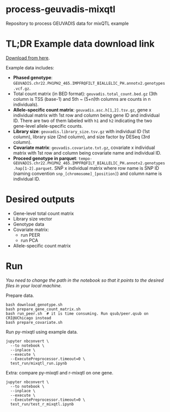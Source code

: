 # process-geuvadis-mixqtl

Repository to process GEUVADIS data for mixQTL example

# TL;DR Example data download link

[Download from here](https://uchicago.box.com/s/5wf1b13h08qlu7lzkiswed7ndm215tll).

Example data includes:

* **Phased genotype**: `GEUVADIS.chr22.PH1PH2_465.IMPFRQFILT_BIALLELIC_PH.annotv2.genotypes.vcf.gz`.
* Total count matrix (in BED format): `geuvadis.total_count.bed.gz` (3th column is TSS (base-1) and 5th ~ (5+n)th columns are counts in n individuals).
* **Allele-specific count matrix**: `geuvadis.asc.h[1,2].tsv.gz`, gene x individual matrix with 1st row and column being gene ID and individual ID. There are two of them labeled with `h1` and `h2` indicating the two gene-level allele-specific counts. 
* **Library size**: `geuvadis.library_size.tsv.gz` with individual ID (1st column), library size (2nd column), and size factor by DESeq (3rd column).
* **Covariate matrix**: `geuvadis.covariate.txt.gz`, covariate x individual matrix with 1st row and column being covariate name and individual ID.
* **Proceed genotype in parquet**: `tempo-GEUVADIS.chr22.PH1PH2_465.IMPFRQFILT_BIALLELIC_PH.annotv2.genotypes.hap[1-2].parquet`. SNP x individual matrix where row name is SNP ID (naming convention `snp_[chromosome]_[position]`) and column name is individual ID.

# Desired outputs

* Gene-level total count matrix
* Library size vector
* Genotype data
* Covariate matrix:
    * run PEER
    * run PCA
* Allele-specific count matrix

# Run

_You need to change the path in the notebook so that it points to the desired files in your local machine._

Prepare data.

```
bash download_genotype.sh
bash prepare_gene_count_matrix.sh
bash run_peer.sh  # it is time consuming. Run qsub/peer.qsub on CRI@UChicago instead
bash prepare_covariate.sh
```

Run py-mixqtl using example data.

```
jupyter nbconvert \
  --to notebook \
  --inplace \
  --execute \
  --ExecutePreprocessor.timeout=0 \
  test_run/mixqtl_run.ipynb
```

Extra: compare py-mixqtl and r-mixqtl on one gene.

```
jupyter nbconvert \
  --to notebook \
  --inplace \
  --execute \
  --ExecutePreprocessor.timeout=0 \
  test_run/test_r_mixqtl.ipynb
```
